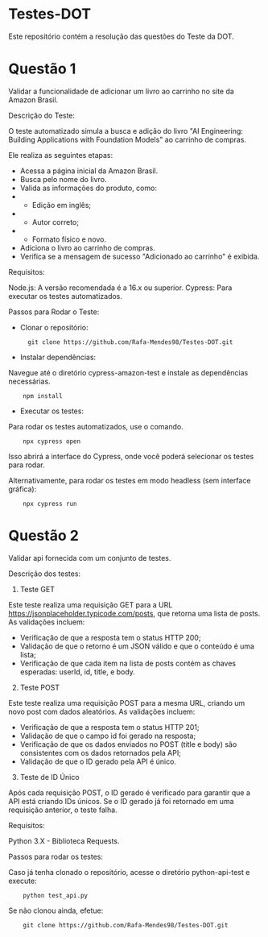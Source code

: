 # Testes-DOT

Este repositório contém a resolução das questões do Teste da DOT.

# Questão 1

Validar a funcionalidade de adicionar um livro ao carrinho no site da Amazon Brasil.

Descrição do Teste:

O teste automatizado simula a busca e adição do livro "AI Engineering: Building Applications with Foundation Models" ao carrinho de compras. 

Ele realiza as seguintes etapas:

- Acessa a página inicial da Amazon Brasil.
- Busca pelo nome do livro.
- Valida as informações do produto, como:
- - Edição em inglês;
- - Autor correto;
- - Formato físico e novo.
- Adiciona o livro ao carrinho de compras.
- Verifica se a mensagem de sucesso "Adicionado ao carrinho" é exibida.

Requisitos:

Node.js: A versão recomendada é a 16.x ou superior.
Cypress: Para executar os testes automatizados.

Passos para Rodar o Teste:

- Clonar o repositório:

		git clone https://github.com/Rafa-Mendes98/Testes-DOT.git

- Instalar dependências:

Navegue até o diretório cypress-amazon-test e instale as dependências necessárias.

		npm install

- Executar os testes:

Para rodar os testes automatizados, use o comando.

		npx cypress open

Isso abrirá a interface do Cypress, onde você poderá selecionar os testes para rodar.

Alternativamente, para rodar os testes em modo headless (sem interface gráfica):

		npx cypress run

# Questão 2

Validar api fornecida com um conjunto de testes.

Descrição dos testes:

1. Teste GET

Este teste realiza uma requisição GET para a URL https://jsonplaceholder.typicode.com/posts, que retorna uma lista de posts. As validações incluem:
- Verificação de que a resposta tem o status HTTP 200;
- Validação de que o retorno é um JSON válido e que o conteúdo é uma lista;
- Verificação de que cada item na lista de posts contém as chaves esperadas: userId, id, title, e body.

2. Teste POST

Este teste realiza uma requisição POST para a mesma URL, criando um novo post com dados aleatórios. As validações incluem:
- Verificação de que a resposta tem o status HTTP 201;
- Validação de que o campo id foi gerado na resposta;
- Verificação de que os dados enviados no POST (title e body) são consistentes com os dados retornados pela API;
- Validação de que o ID gerado pela API é único.

3. Teste de ID Único

Após cada requisição POST, o ID gerado é verificado para garantir que a API está criando IDs únicos. Se o ID gerado já foi retornado em uma requisição anterior, o teste falha.

Requisitos:

Python 3.X - Biblioteca Requests.

Passos para rodar os testes:

Caso já tenha clonado o repositório, acesse o diretório python-api-test e execute:

		python test_api.py

Se não clonou ainda, efetue:

  		git clone https://github.com/Rafa-Mendes98/Testes-DOT.git

